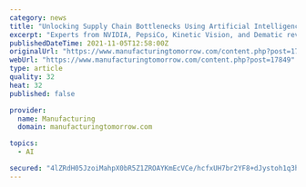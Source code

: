 ```yaml
---
category: news
title: "Unlocking Supply Chain Bottlenecks Using Artificial Intelligence"
excerpt: "Experts from NVIDIA, PepsiCo, Kinetic Vision, and Dematic reveal how AI is revolutionizing intelligent distribution centers."
publishedDateTime: 2021-11-05T12:58:00Z
originalUrl: "https://www.manufacturingtomorrow.com/content.php?post=17849"
webUrl: "https://www.manufacturingtomorrow.com/content.php?post=17849"
type: article
quality: 32
heat: 32
published: false

provider:
  name: Manufacturing
  domain: manufacturingtomorrow.com

topics:
  - AI

secured: "4lZRdH05JzoiMahpX0bR5Z1ZROAYKmEcVCe/hcfxUH7br2YF8+dJystoh1q3hlUU6K3R/6Fzrjqr5pu1+m/HmmPJiCXe3RhvgyVRLQ7rkr8bYuqIXKYeb8UVJZdgdglsKLC7KjvBaN/VkGOaH3PQKBFYoK+o7CRlZnWEagn21W/vt2Pi1V70wI4TlOGfB+YHo5KUJJTNiYZ/Do695s/88mXHM4lfldy5iZU3u3CWsQJDb6iu/f8l6InVEIdsiCxRpx2yoAbUIKD2ynoU9/L5hrzus1/iI7PnbcrWuHgrigt/E9ydAXNCLv1ZEaXsNleQRllLWPq0eZMyTUlwDFmk12B/5BAdVzomNMNgp1wTaQ4=;DXhd7XVVvP5amqNJo+iznw=="
---
```


